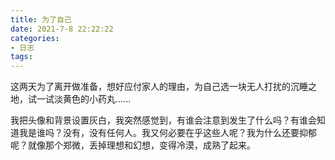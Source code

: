 ```yaml
---
title: 为了自己
date: 2021-7-8 22:22:22
categories:
- 日志
tags:
---
```


这两天为了离开做准备，想好应付家人的理由，为自己选一块无人打扰的沉睡之地，试一试淡黄色的小药丸......

我把头像和背景设置灰白，我突然感觉到，有谁会注意到发生了什么吗？有谁会知道我是谁吗？没有，没有任何人。我又何必要在乎这些人呢？我为什么还要抑郁呢？就像那个郑微，丢掉理想和幻想，变得冷漠，成熟了起来。

